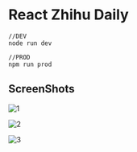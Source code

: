 # React Zhihu Daily

```
//DEV
node run dev

//PROD
npm run prod
```

## ScreenShots

![1](./screenshots/1.png)

![2](./screenshots/2.png)

![3](./screenshots/3.png)

